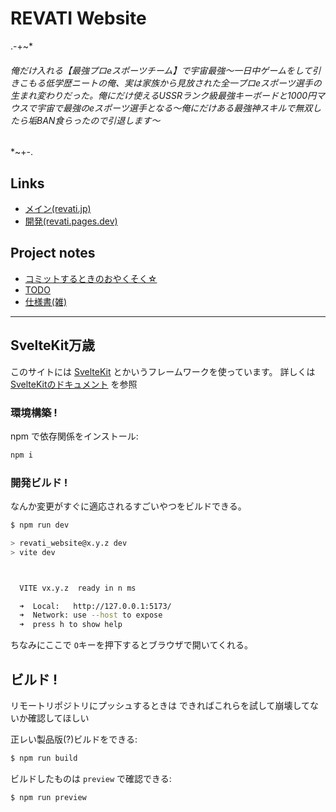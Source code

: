 # REVATI Website

.-+~*
###### 俺だけ入れる【最強プロeスポーツチーム】で宇宙最強〜一日中ゲームをして引きこもる低学歴ニートの俺、実は家族から見放された全一プロeスポーツ選手の生まれ変わりだった。俺にだけ使えるUSSRランク級最強キーボードと1000円マウスで宇宙で最強のeスポーツ選手となる～俺にだけある最強神スキルで無双したら垢BAN食らったので引退します～
*~+-.

## Links

- [メイン(revati.jp)](https://revati.jp)
- [開発(revati.pages.dev)](https://revati.pages.dev)

## Project notes

- [コミットするときのおやくそく☆](./CONTRIBUTING.md)
- [TODO](./TODO.md)
- [仕様書(雑)](./SPECIFICATION.md)

---

## SvelteKit万歳

このサイトには [SvelteKit](https://kit.svelte.jp/) とかいうフレームワークを使っています。
詳しくは [SvelteKitのドキュメント](https://kit.svelte.jp/docs/introduction) を参照

### 環境構築 !

npm で依存関係をインストール:

```bash
npm i
```

### 開発ビルド !

なんか変更がすぐに適応されるすごいやつをビルドできる。

```bash
$ npm run dev

> revati_website@x.y.z dev
> vite dev



  VITE vx.y.z  ready in n ms

  ➜  Local:   http://127.0.0.1:5173/
  ➜  Network: use --host to expose
  ➜  press h to show help
```

ちなみにここで `O`キーを押下するとブラウザで開いてくれる。

## ビルド !

リモートリポジトリにプッシュするときは できればこれらを試して崩壊してないか確認してほしい

正レい製品版(?)ビルドをできる:

```bash
$ npm run build
```

ビルドしたものは `preview` で確認できる:

```bash
$ npm run preview
```
